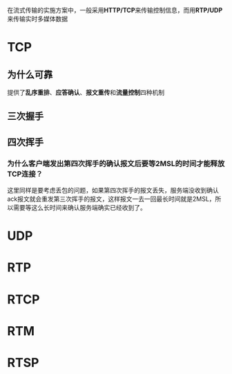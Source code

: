 在流式传输的实施方案中，一般采用**HTTP/TCP**来传输控制信息，而用**RTP/UDP**来传输实时多媒体数据
# TCP
## 为什么可靠
提供了**乱序重排**、**应答确认**、**报文重传**和**流量控制**四种机制
## 三次握手
## 四次挥手

### 为什么客户端发出第四次挥手的确认报文后要等2MSL的时间才能释放TCP连接？
这里同样是要考虑丢包的问题，如果第四次挥手的报文丢失，服务端没收到确认ack报文就会重发第三次挥手的报文，这样报文一去一回最长时间就是2MSL，所以需要等这么长时间来确认服务端确实已经收到了。
# UDP
# RTP
# RTCP
# RTM
# RTSP
